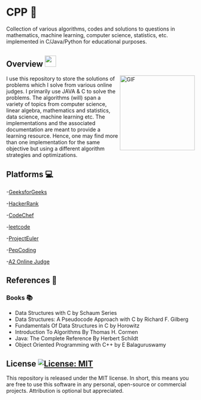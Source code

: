 # CPP :dart:

Collection of various algorithms, codes and solutions to questions in mathematics, machine learning, computer science, statistics, etc. implemented in C/Java/Python for educational purposes.
## Overview <img src="https://media.giphy.com/media/WUlplcMpOCEmTGBtBW/giphy.gif" width="30">
<img align="right" height="200px" alt="GIF" src="https://i.pinimg.com/originals/e4/26/70/e426702edf874b181aced1e2fa5c6cde.gif" />
I use this repository to store the solutions of problems which I solve from various online judges. I primarily use JAVA & C to solve the problems.
The algorithms (will) span a variety of topics from computer science, linear algebra, mathematics and statistics, data science, machine learning etc.
The implementations and the associated documentation are meant to provide a learning resource. 
Hence, one may find more than one implementation for the same objective but using a different algorithm strategies and optimizations.

## Platforms :computer:

-[GeeksforGeeks](https://practice.geeksforgeeks.org)

-[HackerRank](https://www.hackerrank.com/interview/interview-preparation-kit)

-[CodeChef](https://www.codechef.com/problems)

-[leetcode](https://leetcode.com/problemset/all)

-[ProjectEuler](https://projecteuler.net/archives)

-[PepCoding](https://www.pepcoding.com/resources)

-[A2 Online Judge](https://a2oj.com/ps)

## References :scroll:
### Books :books:

- Data Structures with C by Schaum Series
- Data Structures: A Pseudocode Approach with C by Richard F. Gilberg
- Fundamentals Of Data Structures in C by Horowitz
- Introduction To Algorithms By Thomas H. Cormen
- Java: The Complete Reference By Herbert Schildt
- Object Oriented Programming with C++ by E Balaguruswamy

## License [![License: MIT](https://img.shields.io/badge/License-MIT-yellow.svg)](https://opensource.org/licenses/MIT)
This repository is released under the MIT license. In short, this means you are free to use this software in any personal, open-source or commercial projects. Attribution is optional but appreciated.

